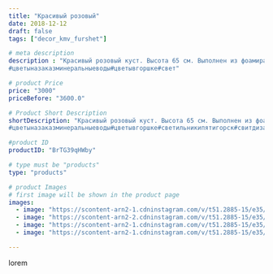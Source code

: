 ```yaml
---
title: "Красивый розовый"
date: 2018-12-12
draft: false
tags: ["decor_kmv_furshet"]

# meta description
description : "Красивый розовый куст. Высота 65 см. Выполнен из фоамирана, приятный на ощупь, возможна чистка влажной салфеткой.
#цветыназаказминеральныеводы#цветывгоршке#свет"

# product Price
price: "3000"
priceBefore: "3600.0"

# Product Short Description
shortDescription: "Красивый розовый куст. Высота 65 см. Выполнен из фоамирана, приятный на ощупь, возможна чистка влажной салфеткой.
#цветыназаказминеральныеводы#цветывгоршке#светильникипятигорск#свитдизайн#ростовыецветыминеральныеводы#новыйгодподелки"

#product ID
productID: "BrTG39qHWby"

# type must be "products"
type: "products"

# product Images
# first image will be shown in the product page
images:
  - image: "https://scontent-arn2-1.cdninstagram.com/v/t51.2885-15/e35/46985337_2303663249675230_667434851621451003_n.jpg?se=7&tp=1&_nc_ht=scontent-arn2-1.cdninstagram.com&_nc_cat=110&_nc_ohc=0GJDABt7rQYAX_eMyNG&oh=f268b437420ea0d14dd6b21e43d27689&oe=60752531&ig_cache_key=MTkzMjkxODg5NDA4NTcxNTY3MQ%3D%3D.2"
  - image: "https://scontent-arn2-2.cdninstagram.com/v/t51.2885-15/e35/47694975_1908445502567129_649705715963311826_n.jpg?se=7&tp=1&_nc_ht=scontent-arn2-2.cdninstagram.com&_nc_cat=105&_nc_ohc=owi-Msmc3fgAX-A4HZg&oh=180cd8f5415f0968e7d94f3ea2e36699&oe=60730886&ig_cache_key=MTkzMjkxODg5NDExMDg0MzM4MA%3D%3D.2"
  - image: "https://scontent-arn2-1.cdninstagram.com/v/t51.2885-15/e35/47494421_199180074359195_5160144551504833622_n.jpg?se=7&tp=1&_nc_ht=scontent-arn2-1.cdninstagram.com&_nc_cat=111&_nc_ohc=IeSG7Zt0EhkAX_n59jp&oh=13e6c5faa4bf84ce985436fd93ea5be2&oe=6074C40C&ig_cache_key=MTkzMjkxODg5NDEwMjQzMTc1OA%3D%3D.2"
  - image: "https://scontent-arn2-1.cdninstagram.com/v/t51.2885-15/e35/46546971_344110203042681_3149237403932029958_n.jpg?se=7&tp=1&_nc_ht=scontent-arn2-1.cdninstagram.com&_nc_cat=109&_nc_ohc=aJHv0HovKewAX-STfrt&oh=b48c575985c117f8fc575802314404f9&oe=6073431C&ig_cache_key=MTkzMjkxODg5NDA5NDE2NjI0NA%3D%3D.2"

---
```

lorem
